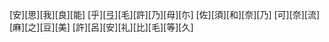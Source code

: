 [安][思][我][良][能] [乎][弖][毛][許][乃][母][尓] [佐][須][和][奈][乃] [可][奈][流][麻][之][豆][美] [許][呂][安][礼][比][毛][等][久]
